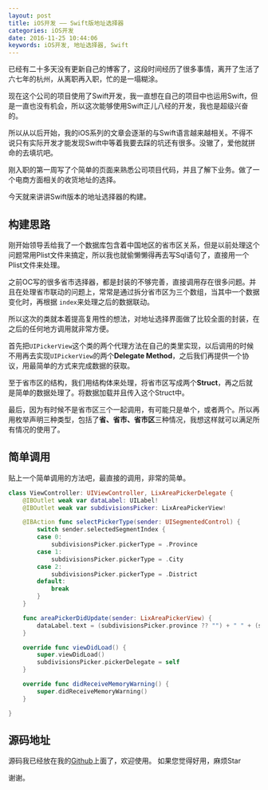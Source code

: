 ```yaml
---
layout: post
title: iOS开发 —— Swift版地址选择器
categories: iOS开发
date: 2016-11-25 10:44:06
keywords: iOS开发, 地址选择器, Swift
---
```


已经有二十多天没有更新自己的博客了，这段时间经历了很多事情，离开了生活了六七年的杭州，从离职再入职，忙的是一塌糊涂。

现在这个公司的项目使用了Swift开发，我一直想在自己的项目中也运用Swift，但是一直也没有机会，所以这次能够使用Swift正儿八经的开发，我也是超级兴奋的。

所以从以后开始，我的iOS系列的文章会逐渐的与Swift语言越来越相关。不得不说只有实际开发才能发现Swift中等着我要去踩的坑还有很多。没辙了，爱他就拼命的去填坑吧。

刚入职的第一周写了个简单的页面来熟悉公司项目代码，并且了解下业务。做了一个电商方面相关的收货地址的选择。

今天就来讲讲Swift版本的地址选择器的构建。

<!--more-->

## 构建思路

刚开始领导丢给我了一个数据库包含着中国地区的省市区关系，但是以前处理这个问题常用Plist文件来搞定，所以我也就偷懒懒得再去写Sql语句了，直接用一个Plist文件来处理。

之前OC写的很多省市选择器，都是封装的不够完善，直接调用存在很多问题。并且在处理省市联动的问题上，常常是通过拆分省市区为三个数组，当其中一个数据变化时，再根据 `index`来处理之后的数据联动。

所以这次的类就本着提高复用性的想法，对地址选择界面做了比较全面的封装，在之后的任何地方调用就非常方便。

首先把`UIPickerView`这个类的两个代理方法在自己的类里实现，以后调用的时候不用再去实现`UIPickerView`的两个**Delegate Method**，之后我们再提供一个协议，用最简单的方式来完成数据的获取。

至于省市区的结构，我们用结构体来处理，将省市区写成两个**Struct**，再之后就是简单的数据处理了。将数据加载并且传入这个Struct中。

最后，因为有时候不是省市区三个一起调用，有可能只是单个，或者两个。所以再用枚举声明三种类型，包括了**省、省市、省市区**三种情况，我想这样就可以满足所有情况的使用了。

## 简单调用

贴上一个简单调用的方法吧，最直接的调用，非常的简单。

```swift
class ViewController: UIViewController, LixAreaPickerDelegate {
    @IBOutlet weak var dataLabel: UILabel!
    @IBOutlet weak var subdivisionsPicker: LixAreaPickerView!

    @IBAction func selectPickerType(sender: UISegmentedControl) {
        switch sender.selectedSegmentIndex {
        case 0:
            subdivisionsPicker.pickerType = .Province
        case 1:
            subdivisionsPicker.pickerType = .City
        case 2:
            subdivisionsPicker.pickerType = .District
        default:
            break
        }
    }

    func areaPickerDidUpdate(sender: LixAreaPickerView) {
        dataLabel.text = (subdivisionsPicker.province ?? "") + " " + (subdivisionsPicker.city ?? "") + " " + (subdivisionsPicker.district ?? "")
    }

    override func viewDidLoad() {
        super.viewDidLoad()
        subdivisionsPicker.pickerDelegate = self
    }

    override func didReceiveMemoryWarning() {
        super.didReceiveMemoryWarning()
    }

}

```

## 源码地址

源码我已经放在我的[Github](https://github.com/originalix/LixAreaPickerView)上面了，欢迎使用。
如果您觉得好用，麻烦Star

谢谢。
